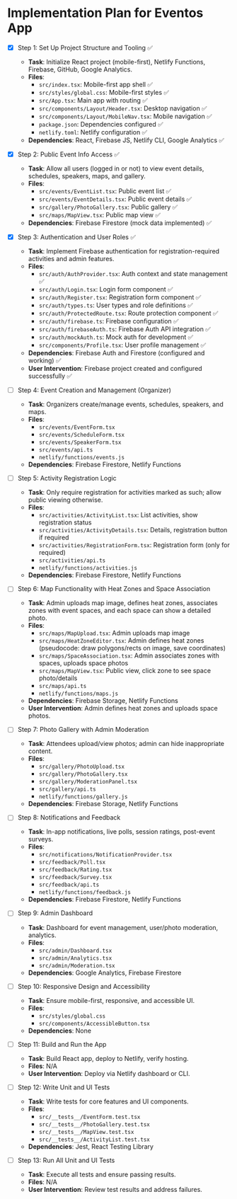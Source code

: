 # Implementation Plan for Eventos App

- [x] Step 1: Set Up Project Structure and Tooling ✅
  - **Task**: Initialize React project (mobile-first), Netlify Functions, Firebase, GitHub, Google Analytics.
  - **Files**:
    - `src/index.tsx`: Mobile-first app shell ✅
    - `src/styles/global.css`: Mobile-first styles ✅
    - `src/App.tsx`: Main app with routing ✅
    - `src/components/Layout/Header.tsx`: Desktop navigation ✅
    - `src/components/Layout/MobileNav.tsx`: Mobile navigation ✅
    - `package.json`: Dependencies configured ✅
    - `netlify.toml`: Netlify configuration ✅
  - **Dependencies**: React, Firebase JS, Netlify CLI, Google Analytics ✅

- [x] Step 2: Public Event Info Access ✅
  - **Task**: Allow all users (logged in or not) to view event details, schedules, speakers, maps, and gallery.
  - **Files**:
    - `src/events/EventList.tsx`: Public event list ✅
    - `src/events/EventDetails.tsx`: Public event details ✅
    - `src/gallery/PhotoGallery.tsx`: Public gallery ✅
    - `src/maps/MapView.tsx`: Public map view ✅
  - **Dependencies**: Firebase Firestore (mock data implemented) ✅

- [x] Step 3: Authentication and User Roles ✅
  - **Task**: Implement Firebase authentication for registration-required activities and admin features.
  - **Files**:
    - `src/auth/AuthProvider.tsx`: Auth context and state management ✅
    - `src/auth/Login.tsx`: Login form component ✅
    - `src/auth/Register.tsx`: Registration form component ✅
    - `src/auth/types.ts`: User types and role definitions ✅
    - `src/auth/ProtectedRoute.tsx`: Route protection component ✅
    - `src/auth/firebase.ts`: Firebase configuration ✅
    - `src/auth/firebaseAuth.ts`: Firebase Auth API integration ✅
    - `src/auth/mockAuth.ts`: Mock auth for development ✅
    - `src/components/Profile.tsx`: User profile management ✅
  - **Dependencies**: Firebase Auth and Firestore (configured and working) ✅
  - **User Intervention**: Firebase project created and configured successfully ✅

- [ ] Step 4: Event Creation and Management (Organizer)
  - **Task**: Organizers create/manage events, schedules, speakers, and maps.
  - **Files**:
    - `src/events/EventForm.tsx`
    - `src/events/ScheduleForm.tsx`
    - `src/events/SpeakerForm.tsx`
    - `src/events/api.ts`
    - `netlify/functions/events.js`
  - **Dependencies**: Firebase Firestore, Netlify Functions

- [ ] Step 5: Activity Registration Logic
  - **Task**: Only require registration for activities marked as such; allow public viewing otherwise.
  - **Files**:
    - `src/activities/ActivityList.tsx`: List activities, show registration status
    - `src/activities/ActivityDetails.tsx`: Details, registration button if required
    - `src/activities/RegistrationForm.tsx`: Registration form (only for required)
    - `src/activities/api.ts`
    - `netlify/functions/activities.js`
  - **Dependencies**: Firebase Firestore, Netlify Functions

- [ ] Step 6: Map Functionality with Heat Zones and Space Association
  - **Task**: Admin uploads map image, defines heat zones, associates zones with event spaces, and each space can show a detailed photo.
  - **Files**:
    - `src/maps/MapUpload.tsx`: Admin uploads map image
    - `src/maps/HeatZoneEditor.tsx`: Admin defines heat zones (pseudocode: draw polygons/rects on image, save coordinates)
    - `src/maps/SpaceAssociation.tsx`: Admin associates zones with spaces, uploads space photos
    - `src/maps/MapView.tsx`: Public view, click zone to see space photo/details
    - `src/maps/api.ts`
    - `netlify/functions/maps.js`
  - **Dependencies**: Firebase Storage, Netlify Functions
  - **User Intervention**: Admin defines heat zones and uploads space photos.

- [ ] Step 7: Photo Gallery with Admin Moderation
  - **Task**: Attendees upload/view photos; admin can hide inappropriate content.
  - **Files**:
    - `src/gallery/PhotoUpload.tsx`
    - `src/gallery/PhotoGallery.tsx`
    - `src/gallery/ModerationPanel.tsx`
    - `src/gallery/api.ts`
    - `netlify/functions/gallery.js`
  - **Dependencies**: Firebase Storage, Netlify Functions

- [ ] Step 8: Notifications and Feedback
  - **Task**: In-app notifications, live polls, session ratings, post-event surveys.
  - **Files**:
    - `src/notifications/NotificationProvider.tsx`
    - `src/feedback/Poll.tsx`
    - `src/feedback/Rating.tsx`
    - `src/feedback/Survey.tsx`
    - `src/feedback/api.ts`
    - `netlify/functions/feedback.js`
  - **Dependencies**: Firebase Firestore, Netlify Functions

- [ ] Step 9: Admin Dashboard
  - **Task**: Dashboard for event management, user/photo moderation, analytics.
  - **Files**:
    - `src/admin/Dashboard.tsx`
    - `src/admin/Analytics.tsx`
    - `src/admin/Moderation.tsx`
  - **Dependencies**: Google Analytics, Firebase Firestore

- [ ] Step 10: Responsive Design and Accessibility
  - **Task**: Ensure mobile-first, responsive, and accessible UI.
  - **Files**:
    - `src/styles/global.css`
    - `src/components/AccessibleButton.tsx`
  - **Dependencies**: None

- [ ] Step 11: Build and Run the App
  - **Task**: Build React app, deploy to Netlify, verify hosting.
  - **Files**: N/A
  - **User Intervention**: Deploy via Netlify dashboard or CLI.

- [ ] Step 12: Write Unit and UI Tests
  - **Task**: Write tests for core features and UI components.
  - **Files**:
    - `src/__tests__/EventForm.test.tsx`
    - `src/__tests__/PhotoGallery.test.tsx`
    - `src/__tests__/MapView.test.tsx`
    - `src/__tests__/ActivityList.test.tsx`
  - **Dependencies**: Jest, React Testing Library

- [ ] Step 13: Run All Unit and UI Tests
  - **Task**: Execute all tests and ensure passing results.
  - **Files**: N/A
  - **User Intervention**: Review test results and address failures.
